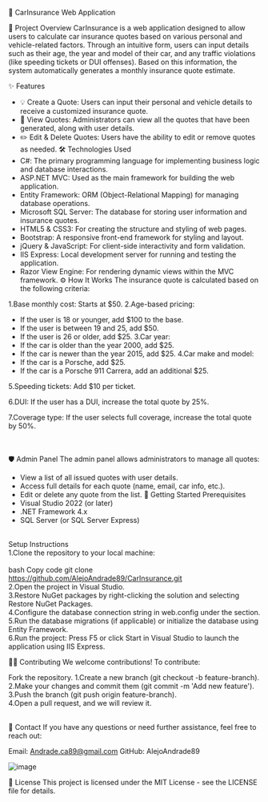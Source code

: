 🚗 CarInsurance Web Application <br>


📄 Project Overview
CarInsurance is a web application designed to allow users to calculate car insurance quotes based on various personal and vehicle-related factors. Through an intuitive form, users can input details such as their age, the year and model of their car, and any traffic violations (like speeding tickets or DUI offenses). Based on this information, the system automatically generates a monthly insurance quote estimate.

✨ Features
* 💡 Create a Quote: Users can input their personal and vehicle details to receive a customized insurance quote.
* 👀 View Quotes: Administrators can view all the quotes that have been generated, along with user details.
* ✏️ Edit & Delete Quotes: Users have the ability to edit or remove quotes as needed.
🛠️ Technologies Used
* C#: The primary programming language for implementing business logic and database interactions.
* ASP.NET MVC: Used as the main framework for building the web application.
* Entity Framework: ORM (Object-Relational Mapping) for managing database operations.
* Microsoft SQL Server: The database for storing user information and insurance quotes.
* HTML5 & CSS3: For creating the structure and styling of web pages.
* Bootstrap: A responsive front-end framework for styling and layout.
* jQuery & JavaScript: For client-side interactivity and form validation.
* IIS Express: Local development server for running and testing the application.
* Razor View Engine: For rendering dynamic views within the MVC framework.
⚙️ How It Works
The insurance quote is calculated based on the following criteria:

1.Base monthly cost: Starts at $50.
2.Age-based pricing:
* If the user is 18 or younger, add $100 to the base.
* If the user is between 19 and 25, add $50.
* If the user is 26 or older, add $25.
3.Car year:
* If the car is older than the year 2000, add $25.
* If the car is newer than the year 2015, add $25.
4.Car make and model:
* If the car is a Porsche, add $25.
* If the car is a Porsche 911 Carrera, add an additional $25.
  
5.Speeding tickets: Add $10 per ticket.<br>

6.DUI: If the user has a DUI, increase the total quote by 25%.<br>

7.Coverage type: If the user selects full coverage, increase the total quote by 50%.<br><br><br>

🛡️ Admin Panel
The admin panel allows administrators to manage all quotes:

* View a list of all issued quotes with user details.
* Access full details for each quote (name, email, car info, etc.).
* Edit or delete any quote from the list.
🚀 Getting Started
Prerequisites
* Visual Studio 2022 (or later)
* .NET Framework 4.x
* SQL Server (or SQL Server Express) <br><br>

Setup Instructions <br>
1.Clone the repository to your local machine: <br><br>
bash
Copy code
git clone https://github.com/AlejoAndrade89/CarInsurance.git<br>
2.Open the project in Visual Studio.<br>
3.Restore NuGet packages by right-clicking the solution and selecting Restore NuGet Packages.<br>
4.Configure the database connection string in web.config under the <connectionStrings> section.<br>
5.Run the database migrations (if applicable) or initialize the database using Entity Framework.<br>
6.Run the project: Press F5 or click Start in Visual Studio to launch the application using IIS Express.<br>


🧑‍💻 Contributing
We welcome contributions! To contribute:

Fork the repository.
1.Create a new branch (git checkout -b feature-branch).<br>
2.Make your changes and commit them (git commit -m 'Add new feature').<br>
3.Push the branch (git push origin feature-branch).<br>
4.Open a pull request, and we will review it.<br><br>

📧 Contact
If you have any questions or need further assistance, feel free to reach out:

Email: Andrade.ca89@gmail.com
GitHub: AlejoAndrade89

![image](https://github.com/user-attachments/assets/7d4d21c1-7ab5-4a0c-8b60-6ff1c91950d0)

📜 License
This project is licensed under the MIT License - see the LICENSE file for details.

